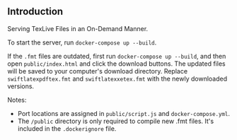 ## Introduction

Serving TexLive Files in an On-Demand Manner.

To start the server, run `docker-compose up --build`.

If the `.fmt` files are outdated, first run `docker-compose up --build`, and then open `public/index.html` and click the
download buttons. The
updated files will be saved to
your computer's download directory. Replace `swiftlatexpdftex.fmt` and `swiftlatexxetex.fmt` with the
newly
downloaded versions.

Notes:

- Port locations are assigned in `public/script.js` and `docker-compose.yml`.
- The `/public` directory is only required to compile new .fmt files. It's included in the `.dockerignore`
  file.